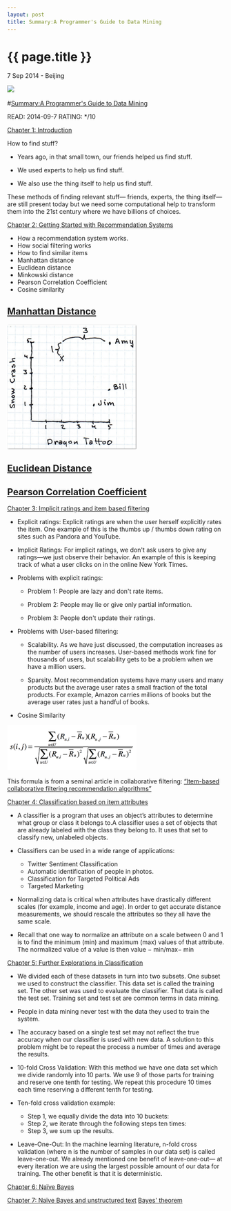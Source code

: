 ```yaml
---
layout: post
title: Summary:A Programmer's Guide to Data Mining
---
```


{{ page.title }}
================

<p class="meta">7 Sep 2014 - Beijing</p>



<img src="http://guidetodatamining.com/wp-content/uploads/2012/10/mozi.jpeg" width="200" />


#[Summary:A Programmer's Guide to Data Mining](http://guidetodatamining.com/)

READ: 2014-09-7 RATING: */10

[Chapter 1: Introduction](http://guidetodatamining.com/chapter-1/)

How to find stuff?

- Years ago, in that small town, our friends helped us find stuff. 

- We used experts to help us find stuff.

- We also use the thing itself to help us find stuff. 

These methods of finding relevant stuff— friends, experts, the thing itself—are still present today but we need some computational help to transform them into the 21st century where we have billions of choices.

[Chapter 2: Getting Started with Recommendation Systems](http://guidetodatamining.com/chapter-2/)

- How a recommendation system works.
- How social filtering works
- How to find similar items
- Manhattan distance
- Euclidean distance
- Minkowski distance
- Pearson Correlation Coefficient
- Cosine similarity

## [Manhattan Distance](http://en.wikipedia.org/wiki/Manhattan_distance)
<img src="/images/A Programmer's Guide To Data Mining/ManhattanDistance.jpg" width="300" />

## [Euclidean Distance](http://en.wikipedia.org/wiki/Euclidean_distance)

## [Pearson Correlation Coefficient]()

[Chapter 3: Implicit ratings and item based filtering](http://guidetodatamining.com/chapter-3/)

- Explicit ratings: Explicit ratings are when the user herself explicitly rates the item. One example of this is the thumbs up / thumbs down rating on sites such as Pandora and YouTube.
- Implicit Ratings: For implicit ratings, we don't ask users to give any ratings—we just observe their behavior. An example of this is keeping track of what a user clicks on in the online New York Times.


- Problems with explicit ratings:

	- Problem 1: People are lazy and don't rate items.

	- Problem 2: People may lie or give only partial information.

	- Problem 3: People don't update their ratings.

- Problems with User-based filtering:

	- Scalability. As we have just discussed, the computation increases as the number of users increases. User-based methods work fine for thousands of users, but scalability gets to be a problem when we have a million users.

	- Sparsity. Most recommendation systems have many users and many products but the average user rates a small fraction of the total products. For example, Amazon carries millions of books but the average user rates just a handful of books. 
	
- Cosine Similarity

<img src="/images/A Programmer's Guide To Data Mining/Cosine Similarity.jpg" width="300" />
	
This formula is from a seminal article in collaborative filtering: [“Item-based collaborative filtering recommendation algorithms”](http://www.grouplens.org/papers/pdf/www10_sarwar.pdf)

[Chapter 4: Classification based on item attributes](http://guidetodatamining.com/chapter-4/)

- A classifier is a program that uses an object’s attributes to determine what group or class it belongs to.A classifier uses a set of objects that are already labeled with the class they belong to. It uses that set to classify new, unlabeled objects. 

- Classifiers can be used in a wide range of applications:
	- Twitter Sentiment Classification
	- Automatic identification of people in photos.
	- Classification for Targeted Political Ads
	- Targeted Marketing
- Normalizing data is critical when attributes have drastically different scales (for example, income and age). In order to get accurate distance measurements, we should rescale the attributes so they all have the same scale.

- Recall that one way to normalize an attribute on a scale between 0 and 1 is to find the minimum (min) and maximum (max) values of that attribute. The normalized value of a value is then value − min/max− min


[Chapter 5: Further Explorations in Classification](http://guidetodatamining.com/chapter-5/)

- We divided each of these datasets in turn into two subsets. One subset we used to construct the classifier. This data set is called the training set. The other set was used to evaluate the classifier. That data is called the test set. Training set and test set are common terms in data mining.

- People in data mining never test with the data they used to train the system.

- The accuracy based on a single test set may not reflect the true accuracy when our classifier is used with new data. A solution to this problem might be to repeat the process a number of times and average the results. 

- 10-fold Cross Validation: With this method we have one data set which we divide randomly into 10 parts. We use 9 of those parts for training and reserve one tenth for testing. We repeat this procedure 10 times each time reserving a different tenth for testing.

- Ten-fold cross validation example:
	- Step 1, we equally divide the data into 10 buckets:
	- Step 2, we iterate through the following steps ten times:
	- Step 3, we sum up the results.

- Leave-One-Out: In the machine learning literature, n-fold cross validation (where n is the number of samples in our data set) is called leave-one-out. We already mentioned one benefit of leave-one-out— at every iteration we are using the largest possible amount of our data for training. The other benefit is that it is deterministic.

[Chapter 6: Naïve Bayes](http://guidetodatamining.com/chapter-6/)

[Chapter 7: Naïve Bayes and unstructured text](http://guidetodatamining.com/chapter-7/)
[Bayes' theorem](http://en.wikipedia.org/wiki/Bayes'_theorem)
